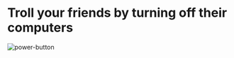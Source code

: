 # Troll your friends by turning off their computers

![power-button](https://github.com/Reccpe/troll-application/assets/135695698/7b5ac165-f7db-459a-bcc5-d54d3a4ddf7e)
